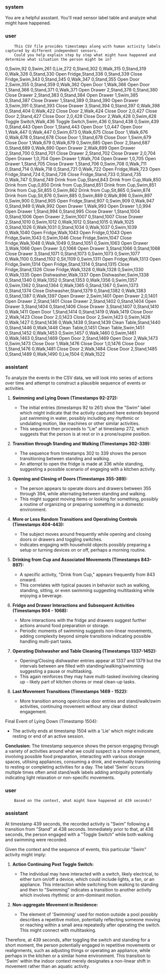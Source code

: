 ### system
You are a helpful assstant. You'll read sensor label table and analyze what might have happened.
### user

        This CSV file provides timestamps along with human activity labels captured by different independent sensors.
        Could you help explain step by step what might have happened and determine what situation the person might be in?
    
0,Swim,92
0,Swim,261
0,Lie,272
0,Stand,302
0,Walk,315
0,Stand,319
0,Walk,326
0,Stand,330
Open Fridge,Stand,336
0,Stand,339
Close Fridge,Swim,343
0,Stand,345
0,Walk,347
0,Stand,355
Open Door 2,Swim,355
0,Stand,359
0,Walk,362
Open Door 1,Walk,366
Open Door 1,Stand,366
0,Stand,371
0,Walk,371
Open Drawer 2,Stand,378
0,Stand,380
Close Drawer 2,Stand,383
0,Stand,384
Open Drawer 1,Swim,385
0,Stand,387
Close Drawer 1,Stand,389
0,Stand,390
Open Drawer 3,Swim,391
0,Stand,393
Close Drawer 3,Stand,394
0,Stand,397
0,Walk,398
0,Stand,404
0,Walk,422
Close Door 2,Walk,424
Close Door 2,0,427
Close Door 2,Stand,427
Close Door 2,0,428
Close Door 2,Walk,428
0,Swim,428
Toggle Switch,Walk,436
Toggle Switch,Swim,436
0,Stand,438
0,Swim,439
0,Stand,443
Open Door 1,Stand,443
Open Door 1,0,447
Open Door 1,Walk,447
0,Walk,447
0,Swim,673
0,Walk,675
Close Door 1,Walk,676
0,Walk,678
0,Stand,678
Close Door 1,Stand,678
Close Door 1,Swim,679
Close Door 1,Walk,679
0,Walk,679
0,Swim,685
Open Door 2,Stand,687
0,Stand,689
0,Walk,690
Open Drawer 2,Walk,699
Open Drawer 2,Stand,700
0,Stand,701
Close Drawer 2,Stand,702
Close Drawer 2,0,704
Open Drawer 1,0,704
Open Drawer 1,Walk,704
Open Drawer 1,0,705
Open Drawer 1,Stand,705
Close Drawer 1,Stand,706
0,Swim,708
0,Walk,711
0,Stand,714
0,Walk,718
0,Stand,721
0,Walk,722
Open Fridge,Walk,723
Open Fridge,Stand,724
0,Stand,726
Close Fridge,Stand,733
0,Stand,735
0,Walk,747
0,Stand,749
Drink from Cup,Stand,843
Drink from Cup,Walk,850
Drink from Cup,0,850
Drink from Cup,Stand,851
Drink from Cup,Swim,851
Drink from Cup,Sit,855
0,Swim,862
Drink from Cup,Sit,865
0,Swim,874
Drink from Cup,Sit,876
0,Swim,885
0,Swim,889
0,Walk,896
0,Swim,897
0,Swim,900
0,Stand,905
Open Fridge,Stand,907
0,Swim,909
0,Walk,947
0,Stand,949
0,Walk,992
Open Drawer 1,Walk,993
Open Drawer 1,0,994
Open Drawer 1,Stand,994
0,Stand,995
Close Drawer 1,Stand,1004
0,Stand,1006
Open Drawer 2,Swim,1007
0,Stand,1007
Close Drawer 2,Stand,1010
0,Swim,1012
0,Walk,1012
0,Stand,1015
0,Walk,1025
0,Stand,1026
0,Walk,1031
0,Stand,1034
0,Walk,1037
0,Swim,1039
0,Walk,1040
Open Fridge,Walk,1043
Open Fridge,0,1043
Open Fridge,Swim,1043
0,Swim,1046
Close Fridge,Swim,1047
Close Fridge,Walk,1048
0,Walk,1049
0,Stand,1051
0,Swim,1063
Open Drawer 3,Walk,1066
Open Drawer 3,0,1066
Open Drawer 3,Stand,1066
0,Stand,1068
Close Drawer 3,Stand,1071
0,Stand,1073
0,Swim,1073
0,Swim,1077
0,Walk,1100
0,Stand,1102
0,Sit,1109
0,Swim,1311
Open Fridge,Walk,1313
Open Fridge,Swim,1314
Open Fridge,Stand,1314
0,Stand,1315
Close Fridge,Stand,1326
Close Fridge,Walk,1328
0,Walk,1328
0,Swim,1330
0,Walk,1335
Open Dishwasher,Walk,1337
Open Dishwasher,Swim,1338
0,Stand,1340
0,Walk,1352
0,Stand,1353
0,Walk,1356
0,Swim,1357
0,Swim,1362
0,Stand,1364
0,Walk,1365
0,Stand,1367
0,Swim,1373
0,Stand,1374
Close Dishwasher,Stand,1379
0,Stand,1382
0,Walk,1383
0,Stand,1387
0,Walk,1397
Open Drawer 2,Swim,1401
Open Drawer 2,0,1401
Open Drawer 2,Stand,1401
Close Drawer 2,Stand,1402
0,Stand,1404
Open Drawer 3,Stand,1404
0,Stand,1406
Close Drawer 3,Stand,1407
0,Stand,1410
0,Walk,1411
Open Door 1,Stand,1414
0,Stand,1419
0,Walk,1419
Close Door 2,Walk,1423
Close Door 2,0,1423
Close Door 2,Swim,1423
0,Swim,1426
0,Walk,1427
0,Stand,1436
0,Walk,1438
0,Stand,1439
Clean Table,Stand,1440
0,Stand,1446
0,Walk,1448
Clean Table,0,1451
Clean Table,Swim,1451
0,Stand,1452
0,Walk,1453
0,Swim,1457
0,Walk,1460
0,Swim,1461
0,Walk,1463
0,Stand,1469
Open Door 2,Stand,1469
Open Door 2,Walk,1473
0,Swim,1473
Close Door 1,Walk,1476
Close Door 1,0,1476
Close Door 1,Stand,1476
0,Walk,1481
Close Door 2,Walk,1484
Close Door 2,Stand,1485
0,Stand,1489
0,Walk,1490
0,Lie,1504
0,Walk,1522

### assistant
To analyze the events in the CSV data, we will look into series of actions over time and attempt to construct a plausible sequence of events or activities.

1. **Swimming and Lying Down (Timestamps 92-272):**
   - The initial entries (timestamps 92 to 261) show the "Swim" label which might indicate that the activity captured here extends beyond just swimming in water, possibly including any rhythmic or undulating motion, like machines or other similar activities.
   - This sequence then proceeds to "Lie" at timestamp 272, which suggests that the person is at rest or in a prone/supine position.

2. **Transition through Standing and Walking (Timestamps 302-339):**
   - The sequence from timestamps 302 to 339 shows the person transitioning between standing and walking. 
   - An attempt to open the fridge is made at 336 while standing, suggesting a possible scenario of engaging with a kitchen activity.

3. **Opening and Closing of Doors (Timestamps 355-389):**
   - The person appears to operate doors and drawers between 355 through 394, while alternating between standing and walking.
   - This might suggest moving items or looking for something, possibly a routine of organizing or preparing something in a domestic environment.

4. **More or Less Random Transitions and Operativing Controls (Timestamps 404-443):**
   - The subject moves around frequently while opening and closing doors or drawers and toggling switches.
   - Indicates engaging with household objects possibly preparing a setup or turning devices on or off, perhaps a morning routine.

5. **Drinking from Cup and Associated Movements (Timestamps 843-897):**
   - A specific activity, "Drink from Cup," appears frequently from 843 onward.
   - This correlates with typical pauses in behavior such as walking, standing, sitting, or even swimming suggesting multitasking while enjoying a beverage.
 
6. **Fridge and Drawer Interactions and Subsequent Activities (Timestamps 904 - 1068):**
   - More interactions with the fridge and drawers suggest further actions around food preparation or storage.
   - Periodic moments of swimming suggests non-linear movements, adding complexity beyond simple transitions indicating possible handling multi-part tasks.

7. **Operating Dishwasher and Table Cleaning (Timestamps 1337-1452):**
   - Opening/Closing dishwasher entries appear at 1337 and 1379 but the intervals between are filled with standing/walking/swimming suggesting a pause or multitasking.
   - This again reinforces they may have multi-tasked involving cleaning up - likely part of kitchen chores or meal clean-up tasks.
 
8. **Last Movement Transitions (Timestamps 1469 - 1522):**
   - More transition among open/close door entries and stand/walk/swim activities, continuing movement without any clear distinct engagement.

Final Event of Lying Down (Timestamp 1504): 
   - The activity ends at timestamp 1504 with a 'Lie' which might indicate resting or end of an active session.

**Conclusion:**
The timestamp sequence shows the person engaging through a variety of activities around what we could suspect is a home environment, involving possible food preparation, interacting with various storage spaces, utilising appliances, consuming a drink, and eventually transitioning to resting or completing activities for a day. The label 'Swim' occurs multiple times often amid stand/walk labels adding ambiguity potentially indicating light relaxation or non-specific movements.
### user

        Based on the context, what might have happened at 439 seconds?
    
### assistant
At timestamp 439 seconds, the recorded activity is "Swim" following a transition from "Stand" at 438 seconds. Immediately prior to that, at 436 seconds, the person engaged with a "Toggle Switch" while both walking and swimming were recorded.

Given the context and the sequence of events, this particular "Swim" activity might imply:

1. **Action Continuing Post Toggle Switch:**
   - The individual may have interacted with a switch, likely electrical, to either turn on/off a device, which could include lights, a fan, or an appliance. This interaction while switching from walking to standing and then to "Swimming" indicates a transition to another activity which involves rhythmic or arm-dominant motion.

2. **Non-aggregate Movement in Residence:**
   - The element of 'Swimming' used for motion outside a pool possibly describes a repetitive motion, potentially reflecting someone moving or reaching within a small area repeatedly after operating the switch. This might connect with multitasking.

Therefore, at 439 seconds, after toggling the switch and standing for a short moment, the person potentially engaged in repetitive movements or realignments, such as adjusting things or operating an appliance, while perhaps in the kitchen or a similar home environment. This transition to 'Swim' within the indoor context merely designates a non-linear shift in movement rather than an aquatic activity.

